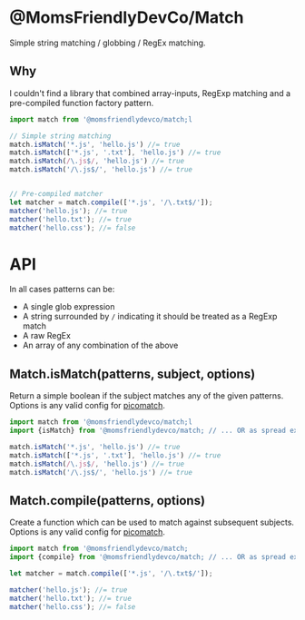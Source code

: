 @MomsFriendlyDevCo/Match
========================
Simple string matching / globbing / RegEx matching.


Why
---
I couldn't find a library that combined array-inputs, RegExp matching and a pre-compiled function factory pattern.


```javascript
import match from '@momsfriendlydevco/match;l

// Simple string matching
match.isMatch('*.js', 'hello.js') //= true
match.isMatch(['*.js', '.txt'], 'hello.js') //= true
match.isMatch(/\.js$/, 'hello.js') //= true
match.isMatch('/\.js$/', 'hello.js') //= true


// Pre-compiled matcher
let matcher = match.compile(['*.js', '/\.txt$/']);
matcher('hello.js'); //= true
matcher('hello.txt'); //= true
matcher('hello.css'); //= false
```


API
===
In all cases patterns can be:
* A single glob expression
* A string surrounded by `/` indicating it should be treated as a RegExp match
* A raw RegEx
* An array of any combination of the above


Match.isMatch(patterns, subject, options)
-----------------------------------------
Return a simple boolean if the subject matches any of the given patterns.
Options is any valid config for [picomatch](https://github.com/micromatch/picomatch).

```javascript
import match from '@momsfriendlydevco/match;l
import {isMatch} from '@momsfriendlydevco/match; // ... OR as spread export

match.isMatch('*.js', 'hello.js') //= true
match.isMatch(['*.js', '.txt'], 'hello.js') //= true
match.isMatch(/\.js$/, 'hello.js') //= true
match.isMatch('/\.js$/', 'hello.js') //= true
```


Match.compile(patterns, options)
--------------------------------
Create a function which can be used to match against subsequent subjects.
Options is any valid config for [picomatch](https://github.com/micromatch/picomatch).

```javascript
import match from '@momsfriendlydevco/match;
import {compile} from '@momsfriendlydevco/match; // ... OR as spread export

let matcher = match.compile(['*.js', '/\.txt$/']);

matcher('hello.js'); //= true
matcher('hello.txt'); //= true
matcher('hello.css'); //= false
```
